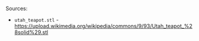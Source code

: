 Sources:
- `utah_teapot.stl` - https://upload.wikimedia.org/wikipedia/commons/9/93/Utah_teapot_%28solid%29.stl
